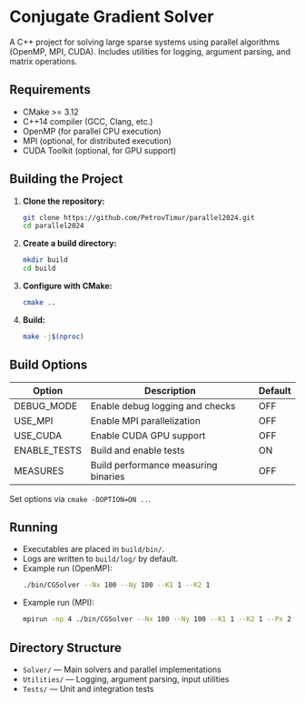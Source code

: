 # Conjugate Gradient Solver

A C++ project for solving large sparse systems using parallel algorithms (OpenMP, MPI, CUDA). Includes utilities for logging, argument parsing, and matrix operations.

## Requirements

- CMake >= 3.12
- C++14 compiler (GCC, Clang, etc.)
- OpenMP (for parallel CPU execution)
- MPI (optional, for distributed execution)
- CUDA Toolkit (optional, for GPU support)

## Building the Project

1. **Clone the repository:**
    ```sh
    git clone https://github.com/PetrovTimur/parallel2024.git
    cd parallel2024
    ```

2. **Create a build directory:**
   ```sh
   mkdir build
   cd build
   ```

3. **Configure with CMake:**
    ```sh
    cmake ..
    ```

4. **Build:**
    ```sh
    make -j$(nproc)
    ```

## Build Options

| Option       | Description                          | Default |
|--------------|--------------------------------------|---------|
| DEBUG_MODE   | Enable debug logging and checks      | OFF     |
| USE_MPI      | Enable MPI parallelization           | OFF     |
| USE_CUDA     | Enable CUDA GPU support              | OFF     |
| ENABLE_TESTS | Build and enable tests               | ON      |
| MEASURES     | Build performance measuring binaries | OFF     |

Set options via `cmake -DOPTION=ON ..`.

## Running

- Executables are placed in `build/bin/`.
- Logs are written to `build/log/` by default.
- Example run (OpenMP):
    ```sh
    ./bin/CGSolver --Nx 100 --Ny 100 --K1 1 --K2 1
    ```
- Example run (MPI):
    ```sh
    mpirun -np 4 ./bin/CGSolver --Nx 100 --Ny 100 --K1 1 --K2 1 --Px 2 --Py 2
    ```

## Directory Structure

- `Solver/` — Main solvers and parallel implementations
- `Utilities/` — Logging, argument parsing, input utilities
- `Tests/` — Unit and integration tests